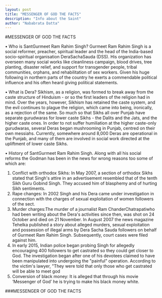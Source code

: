 ```yaml
---
layout: post
title: "MESSENGER OF GOD THE FACTS"
description: "Info about the Saint"
author: "Nababrata Datta"
---
```


#MESSENGER OF GOD THE FACTS

•	Who is SantGurmeet Ram Rahim Singh?
Gurmeet Ram Rahim Singh is a social reformer, preacher, spiritual leader and the head of the India-based socio-spiritual organisation DeraSachaSauda (DSS). His organization has overseen many social works like cleanliness campaign, blood drives, tree planting, disaster relief, and support for transgender people, tribal communities, orphans, and rehabilitation of sex workers. Given his huge following in northern parts of the country he exerts a commendable political influence and his often heard giving political statements.


•	What is Dera?
Sikhism, as a religion, was formed to break away from the caste structure of Hinduism - or so the first leaders of the religion had in mind. Over the years, however, Sikhism has retained the caste system, and the evil continues to plague the religion, which came into being, ironically, as a rejection of the same. So much so that Sikhs all over Punjab have separate gurudwaras for lower caste Sikhs - the Dalits and the Jats, and the higher caste ones. In order to not suffer humiliation at the higher caste-only gurudwaras, several Deras began mushrooming in Punjab, centred on their own messiahs. Currently, somewhere around 8,000 Deras are operational in the Punjab, and many of them are involved in social work directed at the upliftment of lower caste Sikhs.


•	History of SantGurmeet Ram Rahim Singh.
Along with all his social reforms the Godman has been in the news for wrong reasons too some of which are:
1.	Conflict with orthodox Sikhs: In May 2007, a section of orthodox Sikhs stated that Singh's attire in an advertisement resembled that of the tenth Sikh Guru Gobind Singh. They accused him of blasphemy and of hurting Sikh sentiments.
2.	Rape changes: In 2002 Singh and his Dera came under investigation in connection with the charges of sexual exploitation of women followers of the sect.
3.	Murder charges:The murder of a journalist Ram ChanderChatrapatiwho had been writing about the Dera's activities since then, was shot on 24 October and died on 21 November. In August 2007 the news magazine Tehelka published a story about alleged murders, sexual exploitation and possession of illegal arms by Dera Sacha Sauda followers on behalf of Gurmeet Ram Rahim Singh.
Subsequently, court cases were filed against him.
4.	In early 2015, Indian police began probing Singh for allegedly encouraging 400 followers to get castrated so they could get closer to God. The investigation began after one of his devotees claimed to have been manipulated into undergoing the "painful" operation. According to the victim's lawyer, "They were told that only those who get castrated will be able to meet god
5.	Conversion of black money: It is alleged that through his movie ‘Messenger of God’ he is trying to make his black money white.


###MESSENGER OF GOD THE FACTS
